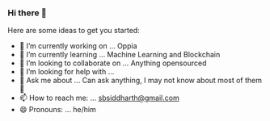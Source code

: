 ### Hi there 👋

Here are some ideas to get you started:

- 🔭 I’m currently working on ... Oppia
- 🌱 I’m currently learning ... Machine Learning and Blockchain
- 👯 I’m looking to collaborate on ... Anything opensourced
- 🤔 I’m looking for help with ... 
- 💬 Ask me about ... Can ask anything, I may not know about most of them 🤣
- 📫 How to reach me: ... sbsiddharth@gmail.com
- 😄 Pronouns: ... he/him
